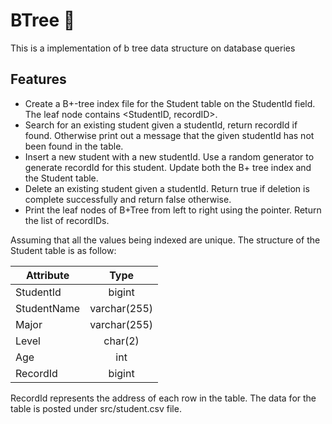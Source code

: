 # BTree :deciduous_tree:
This is a implementation of b tree data structure on database queries 

## Features
- Create a B+-tree index file for the Student table on the StudentId field. The leaf node contains <StudentID, recordID>.
- Search for an existing student given a studentId, return recordId if found. Otherwise print out a message that the given studentId has not been found in the table.
- Insert a new student with a new studentId. Use a random generator to generate recordId for this student. Update both the B+ tree index and the Student table.
- Delete an existing student given a studentId. Return true if deletion is complete successfully and return false otherwise.
- Print the leaf nodes of B+Tree from left to right using the pointer. Return the list of recordIDs.

Assuming that all the values being indexed are unique. The structure of the Student table is as follow:

| Attribute | Type |
| ---------- | :-----------: |
| StudentId | bigint |
| StudentName | varchar(255) |
| Major | varchar(255) |
| Level | char(2) |
| Age   | int |
| RecordId | bigint |



RecordId represents the address of each row in the table. The data for the table is posted under src/student.csv file. 
